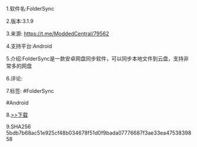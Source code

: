 1.软件名:FolderSync

2.版本:3.1.9

3.来源:
https://t.me/ModdedCentral/79562

4.支持平台:Android

5.介绍:FolderSync是一款安卓网盘同步软件，可以同步本地文件到云盘，支持非常多的网盘

6.评论:

7.标签:
#FolderSync

#Android

8.[>>下载](https://t.me/GoojoeShare/61)

9.SHA256
5bdb7b68ac51e925cf48b034678f51d0f9bada07776687f3ae33ea4753839858